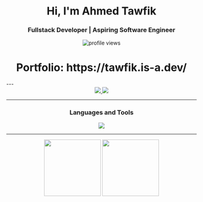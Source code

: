 <h1 align="center">Hi, I'm Ahmed Tawfik</h1>

<h3 align="center">Fullstack Developer | Aspiring Software Engineer</h3>

<p align="center">
  <img src="https://komarev.com/ghpvc/?username=freygold&label=Profile%20views&color=0e75b6&style=flat" alt="profile views" />
</p>

<h1 align="center">Portfolio: https://tawfik.is-a.dev/</h1>
---

<div align="center">
  <a href="mailto:ahmedtawfik833@gmail.com">
    <img src="https://skillicons.dev/icons?i=gmail" />
  </a>
  <a href="https://linkedin.com/in/ahmed-tawfik-458353165/">
    <img src="https://skillicons.dev/icons?i=linkedin" />
  </a>
</div>

---

<h3 align="center">Languages and Tools</h3>
<p align="center">
  <img src="https://skillicons.dev/icons?i=react,nextjs,tailwindcss,nodejs,expressjs,js,ts,nestjs,mongodb,postgres,docker&perline=6" />
</p>

---

<div align="center">
  <img src="https://github-readme-stats.vercel.app/api?username=freygold&show_icons=true&theme=dark&count_private=true" height="150" />
  <img src="https://streak-stats.demolab.com?user=freygold&theme=dark" height="150" />
</div>
